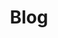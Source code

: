 ---
title: Blog
type: list
description: A collection of notes about development, college, and life.
---